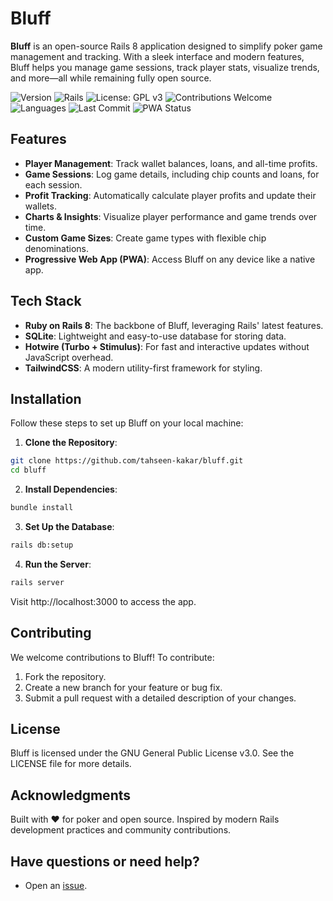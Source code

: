 # **Bluff**

**Bluff** is an open-source Rails 8 application designed to simplify poker game management and tracking. With a sleek interface and modern features, Bluff helps you manage game sessions, track player stats, visualize trends, and more—all while remaining fully open source.

![Version](https://img.shields.io/badge/version-0.9-orange)
![Rails](https://img.shields.io/badge/Rails-8.0-red)
![License: GPL v3](https://img.shields.io/badge/License-GPLv3-blue.svg)
![Contributions Welcome](https://img.shields.io/badge/Contributions-Welcome-brightgreen)
![Languages](https://img.shields.io/github/languages/top/tahseen-kakar/bluff)
![Last Commit](https://img.shields.io/github/last-commit/tahseen-kakar/bluff)
![PWA Status](https://img.shields.io/badge/PWA-Ready-brightgreen)


## **Features**
- **Player Management**: Track wallet balances, loans, and all-time profits.
- **Game Sessions**: Log game details, including chip counts and loans, for each session.
- **Profit Tracking**: Automatically calculate player profits and update their wallets.
- **Charts & Insights**: Visualize player performance and game trends over time.
- **Custom Game Sizes**: Create game types with flexible chip denominations.
- **Progressive Web App (PWA)**: Access Bluff on any device like a native app.


## **Tech Stack**
- **Ruby on Rails 8**: The backbone of Bluff, leveraging Rails' latest features.
- **SQLite**: Lightweight and easy-to-use database for storing data.
- **Hotwire (Turbo + Stimulus)**: For fast and interactive updates without JavaScript overhead.
- **TailwindCSS**: A modern utility-first framework for styling.


## **Installation**
Follow these steps to set up Bluff on your local machine:

1. **Clone the Repository**:

```bash
git clone https://github.com/tahseen-kakar/bluff.git
cd bluff
```

2. **Install Dependencies**:

```bash
bundle install
```

3. **Set Up the Database**:

```bash
rails db:setup
```

4. **Run the Server**:

```bash
rails server
```

Visit http://localhost:3000 to access the app.

## **Contributing**
We welcome contributions to Bluff! To contribute:

1. Fork the repository.
2. Create a new branch for your feature or bug fix.
3. Submit a pull request with a detailed description of your changes.

## **License**
Bluff is licensed under the GNU General Public License v3.0. See the LICENSE file for more details.

## **Acknowledgments**
Built with ❤️ for poker and open source.
Inspired by modern Rails development practices and community contributions.


## **Have questions or need help?**
- Open an [issue](https://github.com/tahseen-kakar/bluff/issues).